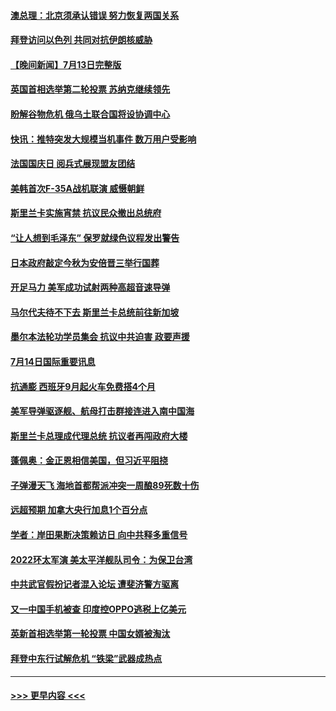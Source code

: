 #### [澳总理：北京须承认错误 努力恢复两国关系](../pages/prog202/a103479406.md?t=07150751) 
#### [拜登访问以色列 共同对抗伊朗核威胁](../pages/prog202/a103479345.md?t=07150751) 
#### [【晚间新闻】7月13日完整版](../pages/prog202/a103478796.md?t=07150751) 
#### [英国首相选举第二轮投票 苏纳克继续领先](../pages/prog202/a103479335.md?t=07150751) 
#### [盼解谷物危机 俄乌土联合国将设协调中心](../pages/prog202/a103479343.md?t=07150751) 
#### [快讯：推特突发大规模当机事件 数万用户受影响](../pages/prog202/a103479331.md?t=07150751) 
#### [法国国庆日 阅兵式展现盟友团结](../pages/prog202/a103479333.md?t=07150751) 
#### [美韩首次F-35A战机联演 威慑朝鲜](../pages/prog202/a103479340.md?t=07150751) 
#### [斯里兰卡实施宵禁 抗议民众撤出总统府](../pages/prog202/a103479337.md?t=07150751) 
#### [“让人想到毛泽东” 保罗就绿色议程发出警告](../pages/prog202/a103479066.md?t=07150751) 
#### [日本政府敲定今秋为安倍晋三举行国葬](../pages/prog202/a103479020.md?t=07150751) 
#### [开足马力 美军成功试射两种高超音速导弹](../pages/prog202/a103479071.md?t=07150751) 
#### [马尔代夫待不下去 斯里兰卡总统前往新加坡](../pages/prog202/a103479057.md?t=07150751) 
#### [墨尔本法轮功学员集会 抗议中共迫害 政要声援](../pages/prog202/a103479031.md?t=07150751) 
#### [7月14日国际重要讯息](../pages/prog202/a103479027.md?t=07150751) 
#### [抗通膨 西班牙9月起火车免费搭4个月](../pages/prog202/a103479007.md?t=07150751) 
#### [美军导弹驱逐舰、航母打击群接连进入南中国海](../pages/prog202/a103478992.md?t=07150751) 
#### [斯里兰卡总理成代理总统 抗议者再闯政府大楼](../pages/prog202/a103478940.md?t=07150751) 
#### [蓬佩奥：金正恩相信美国，但习近平阻挠](../pages/prog202/a103478928.md?t=07150751) 
#### [子弹漫天飞 海地首都帮派冲突一周酿89死数十伤](../pages/prog202/a103478901.md?t=07150751) 
#### [远超预期 加拿大央行加息1个百分点](../pages/prog202/a103478855.md?t=07150751) 
#### [学者：岸田果断决策赖访日 向中共释多重信号](../pages/prog202/a103478860.md?t=07150751) 
#### [2022环太军演 美太平洋舰队司令：为保卫台湾](../pages/prog202/a103478842.md?t=07150751) 
#### [中共武官假扮记者混入论坛 遭斐济警方驱离](../pages/prog202/a103478844.md?t=07150751) 
#### [又一中国手机被查 印度控OPPO逃税上亿美元](../pages/prog202/a103478735.md?t=07150751) 
#### [英新首相选举第一轮投票 中国女婿被淘汰](../pages/prog202/a103478737.md?t=07150751) 
#### [拜登中东行试解危机 “铁梁”武器成热点](../pages/prog202/a103478743.md?t=07150751) 

----
#### [ >>> 更早内容 <<< ](../indexes/prog202-earlier.md)
